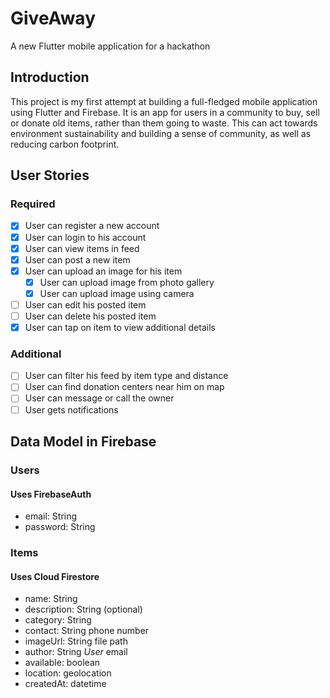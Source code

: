 # GiveAway
A new Flutter mobile application for a hackathon

## Introduction
This project is my first attempt at building a full-fledged mobile application using Flutter and Firebase. It is an app for users in a community to buy, sell or donate old items, rather than them going to waste. This can act towards environment sustainability and building a sense of community, as well as reducing carbon footprint.

## User Stories
### Required
- [x] User can register a new account
- [x] User can login to his account
- [x] User can view items in feed
- [x] User can post a new item
- [x] User can upload an image for his item
    - [x] User can upload image from photo gallery
    - [x] User can upload image using camera 
- [ ] User can edit his posted item
- [ ] User can delete his posted item
- [x] User can tap on item to view additional details

### Additional
- [ ] User can filter his feed by item type and distance
- [ ] User can find donation centers near him on map
- [ ] User can message or call the owner
- [ ] User gets notifications

## Data Model in Firebase
### Users
#### Uses FirebaseAuth
- email: String
- password: String

### Items
#### Uses Cloud Firestore
- name: String
- description: String (optional)
- category: String
- contact: String phone number
- imageUrl: String file path
- author: String *User* email
- available: boolean
- location: geolocation
- createdAt: datetime
